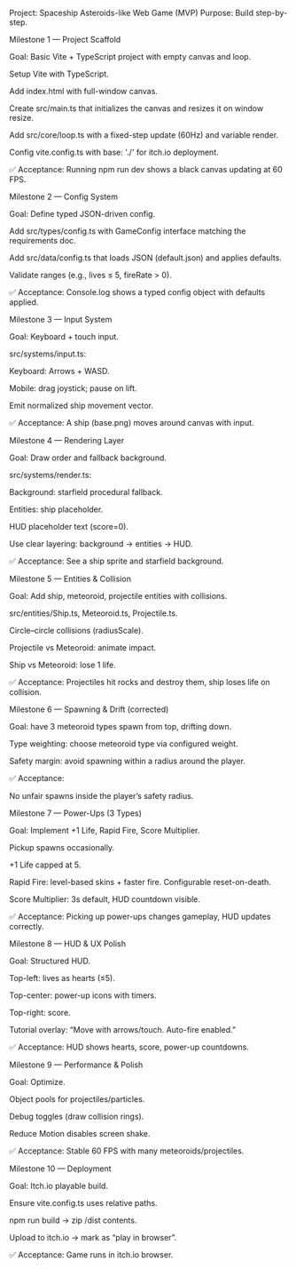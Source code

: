 Project: Spaceship Asteroids-like Web Game (MVP)
Purpose: Build step-by-step.

Milestone 1 — Project Scaffold

Goal: Basic Vite + TypeScript project with empty canvas and loop.

Setup Vite with TypeScript.

Add index.html with full-window canvas.

Create src/main.ts that initializes the canvas and resizes it on window resize.

Add src/core/loop.ts with a fixed-step update (60Hz) and variable render.

Config vite.config.ts with base: './' for itch.io deployment.

✅ Acceptance: Running npm run dev shows a black canvas updating at 60 FPS.

Milestone 2 — Config System

Goal: Define typed JSON-driven config.

Add src/types/config.ts with GameConfig interface matching the requirements doc.

Add src/data/config.ts that loads JSON (default.json) and applies defaults.

Validate ranges (e.g., lives ≤ 5, fireRate > 0).

✅ Acceptance: Console.log shows a typed config object with defaults applied.

Milestone 3 — Input System

Goal: Keyboard + touch input.

src/systems/input.ts:

Keyboard: Arrows + WASD.

Mobile: drag joystick; pause on lift.

Emit normalized ship movement vector.

✅ Acceptance: A ship (base.png) moves around canvas with input.

Milestone 4 — Rendering Layer

Goal: Draw order and fallback background.

src/systems/render.ts:

Background: starfield procedural fallback.

Entities: ship placeholder.

HUD placeholder text (score=0).

Use clear layering: background → entities → HUD.

✅ Acceptance: See a ship sprite and starfield background.

Milestone 5 — Entities & Collision

Goal: Add ship, meteoroid, projectile entities with collisions.

src/entities/Ship.ts, Meteoroid.ts, Projectile.ts.

Circle–circle collisions (radiusScale).

Projectile vs Meteoroid: animate impact.

Ship vs Meteoroid: lose 1 life.

✅ Acceptance: Projectiles hit rocks and destroy them, ship loses life on collision.


Milestone 6 — Spawning & Drift (corrected)

Goal: have 3 meteoroid types spawn from top, drifting down.

Type weighting: choose meteoroid type via configured weight.

Safety margin: avoid spawning within a radius around the player.


✅ Acceptance:

No unfair spawns inside the player’s safety radius.


Milestone 7 — Power-Ups (3 Types)

Goal: Implement +1 Life, Rapid Fire, Score Multiplier.

Pickup spawns occasionally.

+1 Life capped at 5.

Rapid Fire: level-based skins + faster fire. Configurable reset-on-death.

Score Multiplier: 3s default, HUD countdown visible.

✅ Acceptance: Picking up power-ups changes gameplay, HUD updates correctly.

Milestone 8 — HUD & UX Polish

Goal: Structured HUD.

Top-left: lives as hearts (≤5).

Top-center: power-up icons with timers.

Top-right: score.

Tutorial overlay: “Move with arrows/touch. Auto-fire enabled.”

✅ Acceptance: HUD shows hearts, score, power-up countdowns.

Milestone 9 — Performance & Polish

Goal: Optimize.

Object pools for projectiles/particles.

Debug toggles (draw collision rings).

Reduce Motion disables screen shake.

✅ Acceptance: Stable 60 FPS with many meteoroids/projectiles.

Milestone 10 — Deployment

Goal: Itch.io playable build.

Ensure vite.config.ts uses relative paths.

npm run build → zip /dist contents.

Upload to itch.io → mark as “play in browser”.

✅ Acceptance: Game runs in itch.io browser.